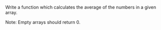 Write a function which calculates the average of the numbers in a given array.

Note: Empty arrays should return 0.

